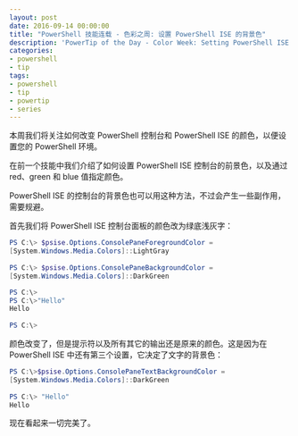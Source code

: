 ```yaml
---
layout: post
date: 2016-09-14 00:00:00
title: "PowerShell 技能连载 - 色彩之周: 设置 PowerShell ISE 的背景色"
description: 'PowerTip of the Day - Color Week: Setting PowerShell ISE Background Color'
categories:
- powershell
- tip
tags:
- powershell
- tip
- powertip
- series
---
```

本周我们将关注如何改变 PowerShell 控制台和 PowerShell ISE 的颜色，以便设置您的 PowerShell 环境。

在前一个技能中我们介绍了如何设置 PowerShell ISE 控制台的前景色，以及通过 red、green 和 blue 值指定颜色。

PowerShell ISE 的控制台的背景色也可以用这种方法，不过会产生一些副作用，需要规避。

首先我们将 PowerShell ISE 控制台面板的颜色改为绿底浅灰字：

```powershell
PS C:\> $psise.Options.ConsolePaneForegroundColor =
[System.Windows.Media.Colors]::LightGray
 
PS C:\> $psise.Options.ConsolePaneBackgroundColor =
[System.Windows.Media.Colors]::DarkGreen

PS C:\>
PS C:\>"Hello"
Hello
 
PS C:\>
```


颜色改变了，但是提示符以及所有其它的输出还是原来的颜色。这是因为在 PowerShell ISE 中还有第三个设置，它决定了文字的背景色：

```powershell
PS C:\>$psise.Options.ConsolePaneTextBackgroundColor =
[System.Windows.Media.Colors]::DarkGreen
 
PS C:\> "Hello"
Hello
```

现在看起来一切完美了。

<!--本文国际来源：[Color Week: Setting PowerShell ISE Background Color](http://community.idera.com/powershell/powertips/b/tips/posts/color-week-setting-powershell-ise-background-color)-->

